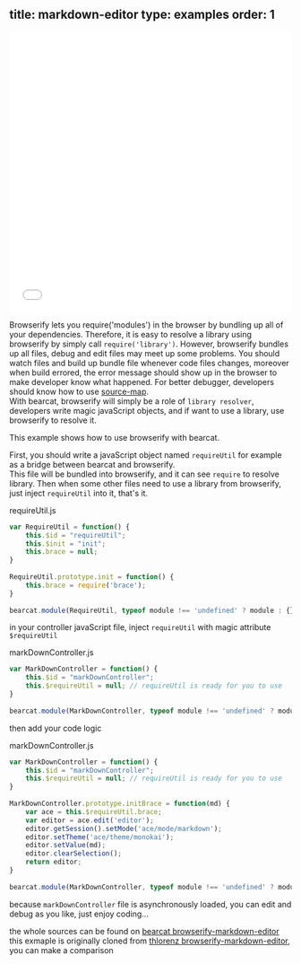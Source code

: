 title: markdown-editor
type: examples
order: 1
---

<iframe width="100%" height="500" src="bearcat-examples/browserify-markdown-editor/index.html" allowfullscreen="allowfullscreen" frameborder="0"></iframe> 

Browserify lets you require('modules') in the browser by bundling up all of your dependencies. Therefore, it is easy to resolve a library using browserify by simply call `require('library')`. However, browserify bundles up all files, debug and edit files may meet up some problems. You should watch files and build up bundle file whenever code files changes, moreover when build errored, the error message should show up in the browser to make developer know what happened. For better debugger, developers should know how to use [source-map](http://thlorenz.com/blog/browserify-sourcemaps).  
With bearcat, browserify will simply be a role of `library resolver`, developers write magic javaScript objects, and if want to use a library, use browserify to resolve it.  

This example shows how to use browserify with bearcat.  

First, you should write a javaScript object named `requireUtil` for example as a bridge between bearcat and browserify.  
This file will be bundled into browserify, and it can see `require` to resolve library. Then when some other files need to use a library from browserify, just inject `requireUtil` into it, that's it.  

requireUtil.js
``` js
var RequireUtil = function() {
    this.$id = "requireUtil";
    this.$init = "init";
    this.brace = null;
}
  
RequireUtil.prototype.init = function() {
    this.brace = require('brace');
}
  
bearcat.module(RequireUtil, typeof module !== 'undefined' ? module : {});
```

in your controller javaScript file, inject `requireUtil` with magic attribute `$requireUtil`  

markDownController.js
``` js
var MarkDownController = function() {
    this.$id = "markDownController";
    this.$requireUtil = null; // requireUtil is ready for you to use
}
  
bearcat.module(MarkDownController, typeof module !== 'undefined' ? module : {});
```

then add your code logic  

markDownController.js
``` js
var MarkDownController = function() {
    this.$id = "markDownController";
    this.$requireUtil = null; // requireUtil is ready for you to use
}
  
MarkDownController.prototype.initBrace = function(md) {
    var ace = this.$requireUtil.brace;
    var editor = ace.edit('editor');
    editor.getSession().setMode('ace/mode/markdown');
    editor.setTheme('ace/theme/monokai');
    editor.setValue(md);
    editor.clearSelection();
    return editor;
}
  
bearcat.module(MarkDownController, typeof module !== 'undefined' ? module : {});
```

because `markDownController` file is asynchronously loaded, you can edit and debug as you like, just enjoy coding...   

the whole sources can be found on [bearcat browserify-markdown-editor](https://github.com/bearcatjs/bearcat-examples/tree/master/browserify-markdown-editor)  
this exmaple is originally cloned from [thlorenz browserify-markdown-editor](https://github.com/thlorenz/browserify-markdown-editor), you can make a comparison  